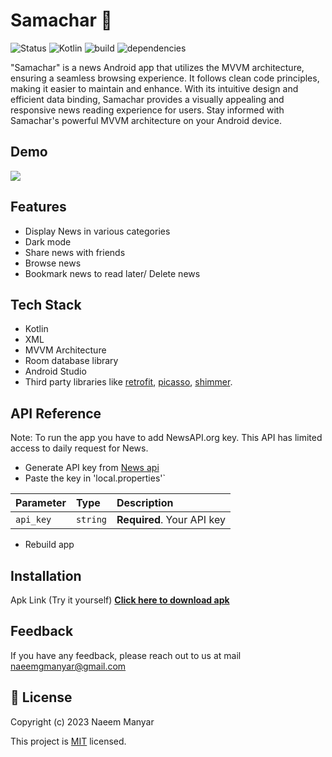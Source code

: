 # Samachar 📰
![Status](https://img.shields.io/badge/Status-Active-brightgreen)
![Kotlin](https://img.shields.io/badge/Kotlin-100%25-brightgreen)
![build](https://img.shields.io/badge/build-passing-brightgreen)
![dependencies](https://img.shields.io/badge/dependencies-up%20to%20date-brightgreen)

"Samachar" is a news Android app that utilizes the MVVM architecture, ensuring a seamless browsing experience. It follows clean code principles, making it easier to maintain and enhance. With its intuitive design and efficient data binding, Samachar provides a visually appealing and responsive news reading experience for users. Stay informed with Samachar's powerful MVVM architecture on your Android device.

 ## Demo 
 ![](https://github.com/naeem-manyar/Samachar/blob/master/samachar.gif)

## Features

* Display News in various categories 
* Dark mode
* Share news with friends
* Browse news
* Bookmark news to read later/ Delete news

## Tech Stack 

 * Kotlin
 * XML
 * MVVM Architecture
 * Room database library
 * Android Studio
 * Third party libraries like [retrofit](https://square.github.io/retrofit/), [picasso](https://square.github.io/picasso/), [shimmer](https://github.com/facebook/shimmer-android).

## API Reference

Note: To run the app you have to add NewsAPI.org key. This API has limited access to daily request for News. 
 * Generate API key from <a href="https://newsapi.org/">News api</a>
 *  Paste the key in 'local.properties'`

| Parameter | Type     | Description                |
| :-------- | :------- | :------------------------- |
| `api_key` | `string` | **Required**. Your API key |

 * Rebuild app
 
## Installation

Apk Link (Try it yourself)
<a href="https://drive.google.com/file/d/1KFs9TxrlGe1utjn9oYXsv5lTj-Ze3uzR/view?usp=sharing">**Click here to download apk**</a>


## Feedback

If you have any feedback, please reach out to us at mail naeemgmanyar@gmail.com

## 📝 License 

Copyright (c) 2023 Naeem Manyar

This project is [MIT](https://github.com/naeem-manyar/Samachar/blob/master/LICENSE) licensed.
